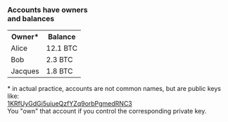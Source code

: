 ### Accounts have owners<br>and balances
<div class="fragment">
	<table>
		<tr>
			<th>
				Owner&#42;
			</th>
			<th>
				Balance
			</th>
		</tr>
		<tr>
			<td>
				Alice
			</td>
			<td>
				12.1 BTC
			</td>
		</tr>
		<tr>
			<td>
				Bob
			</td>
			<td>
				2.3 BTC
			</td>
		</tr>
		<tr>
			<td>
				Jacques
			</td>
			<td>
				1.8 BTC
			</td>
		</tr>
	</table>
	<span class="smaller">&#42; in actual practice, accounts are not common names, but are <span class="green">public keys</span> like:<br>
	<a href="https://live.blockcypher.com/btc/address/1KRfUyGdGi5uiueQzfYZq9orbPgmedRNC3/" class="preformatted" target="_blank" rel="noopener noreferrer">1KRfUyGdGi5uiueQzfYZq9orbPgmedRNC3</a><br>
	You "own" that account if you control the corresponding <span class="red">private key</span>.</span>
</div>